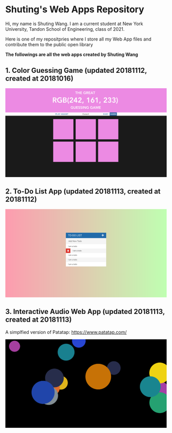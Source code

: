 # Shuting's Web Apps Repository
Hi, my name is Shuting Wang.
I am a current student at New York University, Tandon School of Engineering, class of 2021.

Here is one of my repositpries where I store all my Web App files and contribute them to the public open library


**The followings are all the web apps created by Shuting Wang**

## 1. Color Guessing Game (updated 20181112, created at 20181016)

![Alt text](Color_Guessing_Game/assets/3.png)



## 2. To-Do List App (updated 20181113, created at 20181112)

![Alt text](To_Do_List/ProjectScreenshot.png)



## 3. Interactive Audio Web App (updated 20181113, created at 20181113)

  A simplfied version of Patatap: https://www.patatap.com/

![Alt text](Interactive_Audio_App/IAscreenshot.png)

